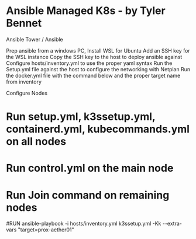 Ansible Managed K8s - by Tyler Bennet
=============



Ansible Tower / Ansible

Prep ansible from a windows PC, Install WSL for Ubuntu
Add an SSH key for the WSL instance
Copy the SSH key to the host to deploy ansible against
Configure hosts/inventory.yml to use the proper yaml syntax
Run the Setup.yml file against the host to configure the networking with Netplan
Run the docker.yml file with the command below and the proper target name from inventory

Configure Nodes
# Run setup.yml, k3ssetup.yml, containerd.yml, kubecommands.yml on all nodes
# Run control.yml on the main node
# Run Join command on remaining nodes

#RUN
ansible-playbook -i hosts/inventory.yml k3ssetup.yml -Kk --extra-vars "target=prox-aether01"
